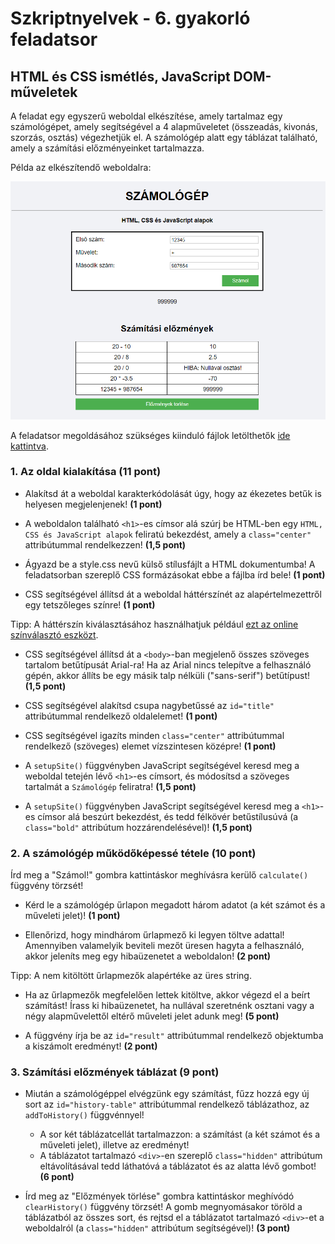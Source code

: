 # Szkriptnyelvek - 6. gyakorló feladatsor

## HTML és CSS ismétlés, JavaScript DOM-műveletek

A feladat egy egyszerű weboldal elkészítése, amely tartalmaz egy számológépet, amely segítségével a 4 alapműveletet (összeadás, kivonás, szorzás, osztás) végezhetjük el. A számológép alatt egy táblázat található, amely a számítási előzményeinket tartalmazza.

<span class="example">Példa az elkészítendő weboldalra:</span>

<a href="./sample.png"><img src="sample.png" alt="Példa"></a>

A feladatsor megoldásához szükséges kiinduló fájlok letölthetők [ide kattintva](./calculator.zip).


### 1. Az oldal kialakítása (11 pont)

* Alakítsd át a weboldal karakterkódolását úgy, hogy az ékezetes betűk is helyesen megjelenjenek! **(1 pont)**

* A weboldalon található `<h1>`-es címsor alá szúrj be HTML-ben egy `HTML, CSS és JavaScript alapok` feliratú bekezdést, amely a `class="center"` attribútummal rendelkezzen! **(1,5 pont)**

* Ágyazd be a style.css nevű külső stílusfájlt a HTML dokumentumba! A feladatsorban szereplő CSS formázásokat ebbe a fájlba írd bele! **(1 pont)**

* CSS segítségével állítsd át a weboldal háttérszínét az alapértelmezettről egy tetszőleges színre! **(1 pont)**

<div class="bordered-box border-green indented">
<span class="green">Tipp:</span> A háttérszín kiválasztásához használhatjuk például <a href="https://htmlcolorcodes.com/color-picker/">ezt az online színválasztó eszközt</a>.
</div>

* CSS segítségével állítsd át a `<body>`-ban megjelenő összes szöveges tartalom betűtípusát Arial-ra! Ha az Arial nincs telepítve a felhasználó gépén, akkor állíts be egy másik talp nélküli ("sans-serif") betűtípust! **(1,5 pont)**

* CSS segítségével alakítsd csupa nagybetűssé az `id="title"` attribútummal rendelkező oldalelemet! **(1 pont)**

* CSS segítségével igazíts minden `class="center"` attribútummal rendelkező (szöveges) elemet vízszintesen középre! **(1 pont)**

* A `setupSite()` függvényben JavaScript segítségével keresd meg a weboldal tetején lévő `<h1>`-es címsort, és módosítsd a szöveges tartalmát a `Számológép` feliratra! **(1,5 pont)**

* A `setupSite()` függvényben JavaScript segítségével keresd meg a `<h1>`-es címsor alá beszúrt bekezdést, és tedd félkövér betűstílusúvá (a `class="bold"` attribútum hozzárendelésével)! **(1,5 pont)**


### 2. A számológép működőképessé tétele (10 pont)

Írd meg a "Számol!" gombra kattintáskor meghívásra kerülő `calculate()` függvény törzsét!

* Kérd le a számológép űrlapon megadott három adatot (a két számot és a műveleti jelet)! **(1 pont)**

* Ellenőrizd, hogy mindhárom űrlapmező ki legyen töltve adattal! Amennyiben valamelyik beviteli mezőt üresen hagyta a felhasználó, akkor jeleníts meg egy hibaüzenetet a weboldalon! **(2 pont)**

<div class="bordered-box border-green indented">
<span class="green">Tipp:</span> A nem kitöltött űrlapmezők alapértéke az üres string.
</div>

* Ha az űrlapmezők megfelelően lettek kitöltve, akkor végezd el a beírt számítást! Írass ki hibaüzenetet, ha nullával szeretnénk osztani vagy a négy alapművelettől eltérő műveleti jelet adunk meg! **(5 pont)**

* A függvény írja be az `id="result"` attribútummal rendelkező objektumba a kiszámolt eredményt! **(2 pont)**


### 3. Számítási előzmények táblázat (9 pont)

* Miután a számológéppel elvégzünk egy számítást, fűzz hozzá egy új sort az `id="history-table"` attribútummal rendelkező táblázathoz, az `addToHistory()` függvénnyel!
    * A sor két táblázatcellát tartalmazzon: a számítást (a két számot és a műveleti jelet), illetve az eredményt! 
    * A táblázatot tartalmazó `<div>`-en szereplő `class="hidden"` attribútum eltávolításával tedd láthatóvá a táblázatot és az alatta lévő gombot! **(6 pont)**

* Írd meg az "Előzmények törlése" gombra kattintáskor meghívódó `clearHistory()` függvény törzsét! A gomb megnyomásakor töröld a táblázatból az összes sort, és rejtsd el a táblázatot tartalmazó `<div>`-et a weboldalról (a `class="hidden"` attribútum segítségével)! **(3 pont)**
